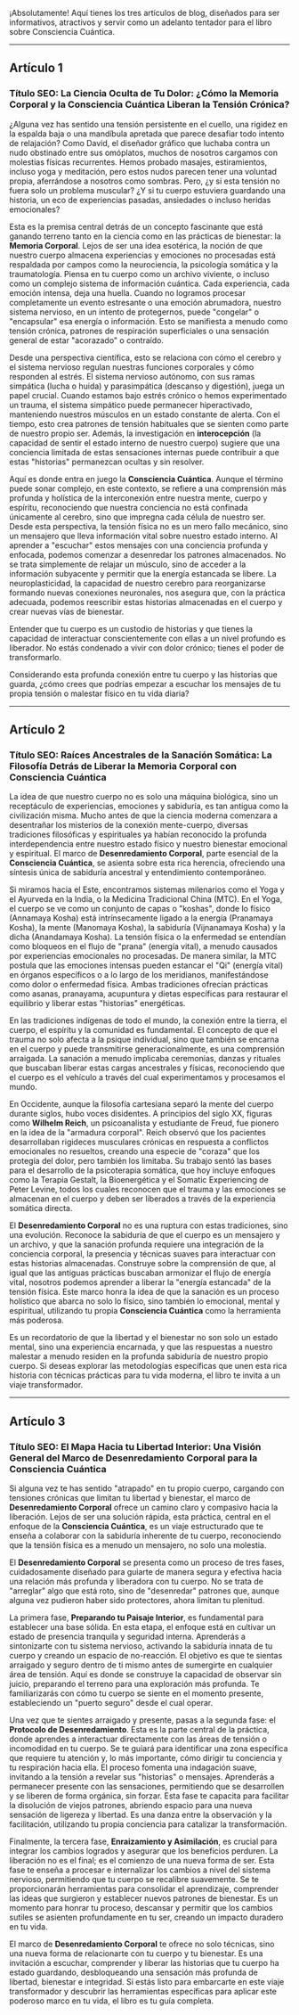 ¡Absolutamente! Aquí tienes los tres artículos de blog, diseñados para ser informativos, atractivos y servir como un adelanto tentador para el libro sobre Consciencia Cuántica.

---

## Artículo 1

### **Título SEO: La Ciencia Oculta de Tu Dolor: ¿Cómo la Memoria Corporal y la Consciencia Cuántica Liberan la Tensión Crónica?**

¿Alguna vez has sentido una tensión persistente en el cuello, una rigidez en la espalda baja o una mandíbula apretada que parece desafiar todo intento de relajación? Como David, el diseñador gráfico que luchaba contra un nudo obstinado entre sus omóplatos, muchos de nosotros cargamos con molestias físicas recurrentes. Hemos probado masajes, estiramientos, incluso yoga y meditación, pero estos nudos parecen tener una voluntad propia, aferrándose a nosotros como sombras. Pero, ¿y si esta tensión no fuera solo un problema muscular? ¿Y si tu cuerpo estuviera guardando una historia, un eco de experiencias pasadas, ansiedades o incluso heridas emocionales?

Esta es la premisa central detrás de un concepto fascinante que está ganando terreno tanto en la ciencia como en las prácticas de bienestar: la **Memoria Corporal**. Lejos de ser una idea esotérica, la noción de que nuestro cuerpo almacena experiencias y emociones no procesadas está respaldada por campos como la neurociencia, la psicología somática y la traumatología. Piensa en tu cuerpo como un archivo viviente, o incluso como un complejo sistema de información cuántica. Cada experiencia, cada emoción intensa, deja una huella. Cuando no logramos procesar completamente un evento estresante o una emoción abrumadora, nuestro sistema nervioso, en un intento de protegernos, puede "congelar" o "encapsular" esa energía o información. Esto se manifiesta a menudo como tensión crónica, patrones de respiración superficiales o una sensación general de estar "acorazado" o contraído.

Desde una perspectiva científica, esto se relaciona con cómo el cerebro y el sistema nervioso regulan nuestras funciones corporales y cómo responden al estrés. El sistema nervioso autónomo, con sus ramas simpática (lucha o huida) y parasimpática (descanso y digestión), juega un papel crucial. Cuando estamos bajo estrés crónico o hemos experimentado un trauma, el sistema simpático puede permanecer hiperactivado, manteniendo nuestros músculos en un estado constante de alerta. Con el tiempo, esto crea patrones de tensión habituales que se sienten como parte de nuestro propio ser. Además, la investigación en **interocepción** (la capacidad de sentir el estado interno de nuestro cuerpo) sugiere que una conciencia limitada de estas sensaciones internas puede contribuir a que estas "historias" permanezcan ocultas y sin resolver.

Aquí es donde entra en juego la **Consciencia Cuántica**. Aunque el término puede sonar complejo, en este contexto, se refiere a una comprensión más profunda y holística de la interconexión entre nuestra mente, cuerpo y espíritu, reconociendo que nuestra conciencia no está confinada únicamente al cerebro, sino que impregna cada célula de nuestro ser. Desde esta perspectiva, la tensión física no es un mero fallo mecánico, sino un mensajero que lleva información vital sobre nuestro estado interno. Al aprender a "escuchar" estos mensajes con una conciencia profunda y enfocada, podemos comenzar a desenredar los patrones almacenados. No se trata simplemente de relajar un músculo, sino de acceder a la información subyacente y permitir que la energía estancada se libere. La neuroplasticidad, la capacidad de nuestro cerebro para reorganizarse formando nuevas conexiones neuronales, nos asegura que, con la práctica adecuada, podemos reescribir estas historias almacenadas en el cuerpo y crear nuevas vías de bienestar.

Entender que tu cuerpo es un custodio de historias y que tienes la capacidad de interactuar conscientemente con ellas a un nivel profundo es liberador. No estás condenado a vivir con dolor crónico; tienes el poder de transformarlo.

Considerando esta profunda conexión entre tu cuerpo y las historias que guarda, ¿cómo crees que podrías empezar a escuchar los mensajes de tu propia tensión o malestar físico en tu vida diaria?

---

## Artículo 2

### **Título SEO: Raíces Ancestrales de la Sanación Somática: La Filosofía Detrás de Liberar la Memoria Corporal con Consciencia Cuántica**

La idea de que nuestro cuerpo no es solo una máquina biológica, sino un receptáculo de experiencias, emociones y sabiduría, es tan antigua como la civilización misma. Mucho antes de que la ciencia moderna comenzara a desentrañar los misterios de la conexión mente-cuerpo, diversas tradiciones filosóficas y espirituales ya habían reconocido la profunda interdependencia entre nuestro estado físico y nuestro bienestar emocional y espiritual. El marco de **Desenredamiento Corporal**, parte esencial de la **Consciencia Cuántica**, se asienta sobre esta rica herencia, ofreciendo una síntesis única de sabiduría ancestral y entendimiento contemporáneo.

Si miramos hacia el Este, encontramos sistemas milenarios como el Yoga y el Ayurveda en la India, o la Medicina Tradicional China (MTC). En el Yoga, el cuerpo se ve como un conjunto de capas o "koshas", donde lo físico (Annamaya Kosha) está intrínsecamente ligado a la energía (Pranamaya Kosha), la mente (Manomaya Kosha), la sabiduría (Vijnanamaya Kosha) y la dicha (Anandamaya Kosha). La tensión física o la enfermedad se entendían como bloqueos en el flujo de "prana" (energía vital), a menudo causados por experiencias emocionales no procesadas. De manera similar, la MTC postula que las emociones intensas pueden estancar el "Qi" (energía vital) en órganos específicos o a lo largo de los meridianos, manifestándose como dolor o enfermedad física. Ambas tradiciones ofrecían prácticas como asanas, pranayama, acupuntura y dietas específicas para restaurar el equilibrio y liberar estas "historias" energéticas.

En las tradiciones indígenas de todo el mundo, la conexión entre la tierra, el cuerpo, el espíritu y la comunidad es fundamental. El concepto de que el trauma no solo afecta a la psique individual, sino que también se encarna en el cuerpo y puede transmitirse generacionalmente, es una comprensión arraigada. La sanación a menudo implicaba ceremonias, danzas y rituales que buscaban liberar estas cargas ancestrales y físicas, reconociendo que el cuerpo es el vehículo a través del cual experimentamos y procesamos el mundo.

En Occidente, aunque la filosofía cartesiana separó la mente del cuerpo durante siglos, hubo voces disidentes. A principios del siglo XX, figuras como **Wilhelm Reich**, un psicoanalista y estudiante de Freud, fue pionero en la idea de la "armadura corporal". Reich observó que los pacientes desarrollaban rigideces musculares crónicas en respuesta a conflictos emocionales no resueltos, creando una especie de "coraza" que los protegía del dolor, pero también los limitaba. Su trabajo sentó las bases para el desarrollo de la psicoterapia somática, que hoy incluye enfoques como la Terapia Gestalt, la Bioenergética y el Somatic Experiencing de Peter Levine, todos los cuales reconocen que el trauma y las emociones se almacenan en el cuerpo y deben ser liberados a través de la experiencia somática directa.

El **Desenredamiento Corporal** no es una ruptura con estas tradiciones, sino una evolución. Reconoce la sabiduría de que el cuerpo es un mensajero y un archivo, y que la sanación profunda requiere una integración de la conciencia corporal, la presencia y técnicas suaves para interactuar con estas historias almacenadas. Construye sobre la comprensión de que, al igual que las antiguas prácticas buscaban armonizar el flujo de energía vital, nosotros podemos aprender a liberar la "energía estancada" de la tensión física. Este marco honra la idea de que la sanación es un proceso holístico que abarca no solo lo físico, sino también lo emocional, mental y espiritual, utilizando tu propia **Consciencia Cuántica** como la herramienta más poderosa.

Es un recordatorio de que la libertad y el bienestar no son solo un estado mental, sino una experiencia encarnada, y que las respuestas a nuestro malestar a menudo residen en la profunda sabiduría de nuestro propio cuerpo. Si deseas explorar las metodologías específicas que unen esta rica historia con técnicas prácticas para tu vida moderna, el libro te invita a un viaje transformador.

---

## Artículo 3

### **Título SEO: El Mapa Hacia tu Libertad Interior: Una Visión General del Marco de Desenredamiento Corporal para la Consciencia Cuántica**

Si alguna vez te has sentido "atrapado" en tu propio cuerpo, cargando con tensiones crónicas que limitan tu libertad y bienestar, el marco de **Desenredamiento Corporal** ofrece un camino claro y compasivo hacia la liberación. Lejos de ser una solución rápida, esta práctica, central en el enfoque de la **Consciencia Cuántica**, es un viaje estructurado que te enseña a colaborar con la sabiduría inherente de tu cuerpo, reconociendo que la tensión física es a menudo un mensajero, no solo una molestia.

El **Desenredamiento Corporal** se presenta como un proceso de tres fases, cuidadosamente diseñado para guiarte de manera segura y efectiva hacia una relación más profunda y liberadora con tu cuerpo. No se trata de "arreglar" algo que está roto, sino de "desenredar" patrones que, aunque alguna vez pudieron haber sido protectores, ahora limitan tu plenitud.

La primera fase, **Preparando tu Paisaje Interior**, es fundamental para establecer una base sólida. En esta etapa, el enfoque está en cultivar un estado de presencia tranquila y seguridad interna. Aprenderás a sintonizarte con tu sistema nervioso, activando la sabiduría innata de tu cuerpo y creando un espacio de no-reacción. El objetivo es que te sientas arraigado y seguro dentro de ti mismo antes de sumergirte en cualquier área de tensión. Aquí es donde se construye la capacidad de observar sin juicio, preparando el terreno para una exploración más profunda. Te familiarizarás con cómo tu cuerpo se siente en el momento presente, estableciendo un "puerto seguro" desde el cual operar.

Una vez que te sientes arraigado y presente, pasas a la segunda fase: el **Protocolo de Desenredamiento**. Esta es la parte central de la práctica, donde aprendes a interactuar directamente con las áreas de tensión o incomodidad en tu cuerpo. Se te guiará para identificar una zona específica que requiere tu atención y, lo más importante, cómo dirigir tu conciencia y tu respiración hacia ella. El proceso fomenta una indagación suave, invitando a la tensión a revelar sus "historias" o mensajes. Aprenderás a permanecer presente con las sensaciones, permitiendo que se desarrollen y se liberen de forma orgánica, sin forzar. Esta fase te capacita para facilitar la disolución de viejos patrones, abriendo espacio para una nueva sensación de ligereza y libertad. Es una danza entre la observación y la facilitación, utilizando tu propia conciencia para catalizar la transformación.

Finalmente, la tercera fase, **Enraizamiento y Asimilación**, es crucial para integrar los cambios logrados y asegurar que los beneficios perduren. La liberación no es el final; es el comienzo de una nueva forma de ser. Esta fase te enseña a procesar e internalizar los cambios a nivel del sistema nervioso, permitiendo que tu cuerpo se recalibre suavemente. Se te proporcionarán herramientas para consolidar el aprendizaje, comprender las ideas que surgieron y establecer nuevos patrones de bienestar. Es un momento para honrar tu proceso, descansar y permitir que los cambios sutiles se asienten profundamente en tu ser, creando un impacto duradero en tu vida.

El marco de **Desenredamiento Corporal** te ofrece no solo técnicas, sino una nueva forma de relacionarte con tu cuerpo y tu bienestar. Es una invitación a escuchar, comprender y liberar las historias que tu cuerpo ha estado guardando, desbloqueando una sensación más profunda de libertad, bienestar e integridad. Si estás listo para embarcarte en este viaje transformador y descubrir las herramientas específicas para aplicar este poderoso marco en tu vida, el libro es tu guía completa.